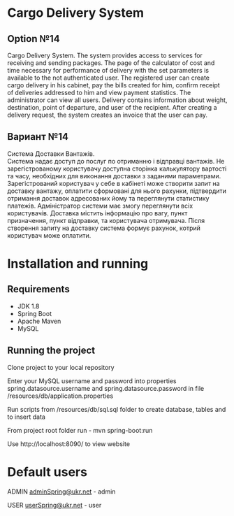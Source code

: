# Cargo Delivery System

## Option №14

Cargo Delivery System.
The system provides access to services for receiving and sending packages.
The page of the calculator of cost and time necessary for performance of delivery with the set parameters is available to the not authenticated user.
The registered user can create cargo delivery in his cabinet, pay the bills created for him, confirm receipt of deliveries addressed to him and view payment statistics.
The administrator can view all users.
Delivery contains information about weight, destination, point of departure, and user of the recipient.
After creating a delivery request, the system creates an invoice that the user can pay.

## Вариант №14

Система Доставки Вантажів.  
Система надає доступ  до послуг по отриманню і відправці вантажів.
Не зарегістрованому користувачу доступна сторінка калькулятору вартості та часу, необхідних для виконання доставки з заданими параметрами.
Зарегістрований користувач у себе в кабінеті може створити запит на доставку вантажу, оплатити сформовані для нього рахунки, підтвердити отримання доставок адресованих йому та переглянути статистику платежів.
Адміністратор системи має змогу переглянути всіх користувачів. 
Доставка містить інформацію про вагу, пункт призначення, пункт відправки, та користувача отримувача.
Після створення запиту на доставку система формує рахунок, котрий користувач може оплатити.


# Installation and running

## Requirements

* JDK 1.8
* Spring Boot
* Apache Maven
* MySQL

## Running the project

Clone project to your local repository

Enter your MySQL username and password into properties spring.datasource.username and spring.datasource.password
in file /resources/db/application.properties 

Run scripts from /resources/db/sql.sql folder to create database, tables and to insert data

From project root folder run - mvn spring-boot:run

Use http://localhost:8090/  to view website

# Default users

ADMIN adminSpring@ukr.net - admin

USER userSpring@ukr.net - user
